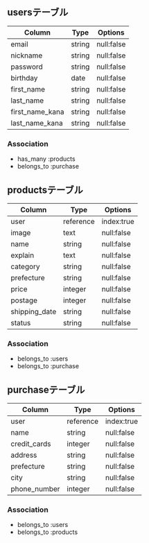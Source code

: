 ## usersテーブル

| Column          | Type         | Options           |
| --------------- | ------------ | ----------------- |
| email           | string       | null:false        |
| nickname        | string       | null:false        |
| password        | string       | null:false        |
| birthday        | date         | null:false        |
| first_name      | string       | null:false        |
| last_name       | string       | null:false        |
| first_name_kana | string       | null:false        |
| last_name_kana  | string       | null:false        |

### Association
- has_many :products
- belongs_to :purchase


## productsテーブル

| Column          | Type         | Options           |
| --------------- | ------------ | ----------------- |
| user            | reference    | index:true        |
| image           | text         | null:false        |
| name            | string       | null:false        |
| explain         | text         | null:false        |
| category        | string       | null:false        |
| prefecture      | string       | null:false        |
| price           | integer      | null:false        |
| postage         | integer      | null:false        |
| shipping_date   | string       | null:false        |
| status          | string       | null:false        |

### Association

- belongs_to :users
- belongs_to :purchase


## purchaseテーブル

| Column          | Type         | Options           |
| --------------- | ------------ | ----------------- |
| user            | reference    | index:true        |
| name            | string       | null:false        |
| credit_cards    | integer      | null:false        |
| address         | string       | null:false        |
| prefecture      | string       | null:false        |
| city            | string       | null:false        |
| phone_number    | integer      | null:false        |

### Association

- belongs_to :users
- belongs_to :products
